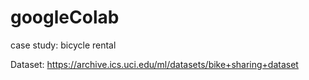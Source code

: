 # googleColab
case study: bicycle rental

Dataset:
https://archive.ics.uci.edu/ml/datasets/bike+sharing+dataset
